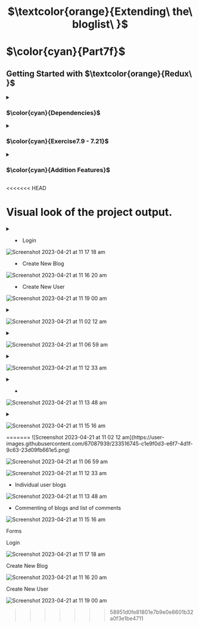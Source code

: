 <h1 align="center"> $\textcolor{orange}{Extending\ the\ bloglist\ }$
</h1>

# $\color{cyan}{Part7f}$

## Getting Started with $\textcolor{orange}{Redux\ }$

<details>
<summary>

### $\color{cyan}{Dependencies}$

 </summary>

```
npm install redux
```

```
npm install @reduxjs/toolkit
```

```
npm install axios
```

```
npm install redux
```

```
npm install react-redux
```

```
npm install @reduxjs/toolkit
```

```
npm install prop-types
```

```
npm install react-router-dom
```

Styling dependencies :

```npm install styled-components

```

</details>

<details>
<summary>

### $\color{cyan}{Exercise7.9 - 7.21}$

 </summary>

- 7.9 - Intergrate Prettier to automatic format codes.
- 7.10 - Refactor notification data using Redux.
- 7.11 - Manage state in loggin and creating blog using `Redux store` .
- 7.12 - Use redux state management to `delete` and `likes` the blogs list.
- 7.13 - Store user sign-in in `Redux store`
- 7.14 - Implement listing all users and blogs created.
- 7.15 - Implement individual user's blog list when clicked on the user name from the users name list.
- 7.16 - Implement viewing a blog when clicked from the blogs list.
- 7.17 - Implement navigation menu.
- 7.18 - Implement function for commenting. This needed change on the back end. For and array of comment to be updated to backend database.
- 7.19 - Comments are listed on the frontend and prefix comment are updated when clicked.
- 7.20 - Style used from `Boostrap` library and `Styled Component` libraries.
- 7.21 - Exercise finished by adding stying using multiple ways.

</details>

<details>
<summary>

### $\color{cyan}{Addition Features}$

 </summary>

- Added create new user fucntionallity.

- Added Log Off functionality.

## Repository

- The backend for this frontend repository is `blog_list_server` which runs in `localhost:3003`.

- `npm run dev` the backend first before running the front end.

</details>

<<<<<<< HEAD
# Visual look of the project output.

<details>

### $\color{cyan}{Forms}$

<summary>

- Login

![Screenshot 2023-04-21 at 11 17 18 am](https://user-images.githubusercontent.com/67087939/233518230-1acd3770-e568-40a1-8f38-973cc0e6d565.png)

- Create New Blog

![Screenshot 2023-04-21 at 11 16 20 am](https://user-images.githubusercontent.com/67087939/233518132-d5d5df80-001f-45ae-a0dd-7c1059005ff1.png)

- Create New User

![Screenshot 2023-04-21 at 11 19 00 am](https://user-images.githubusercontent.com/67087939/233518371-2948064b-5253-4598-80cc-8cd02a717b06.png)

</summary>
</details>

<details>

### $\color{cyan}{Home Page}$

<summary>

![Screenshot 2023-04-21 at 11 02 12 am](https://user-images.githubusercontent.com/67087939/233516745-c1e9f0d3-e6f7-4d1f-9c63-23d09fb661e5.png)

 </summary>

</details>

<details>

### $\color{cyan}{Blog List}$

<summary>

![Screenshot 2023-04-21 at 11 06 59 am](https://user-images.githubusercontent.com/67087939/233517198-51ead446-4500-4d3a-8c01-25ee08046ad4.png)

</summary>

</details>

<details>

### $\color{cyan}{Users List}$

<summary>

![Screenshot 2023-04-21 at 11 12 33 am](https://user-images.githubusercontent.com/67087939/233517753-b99f2f25-4b18-4c52-8484-a9e6dbc7a7e0.png)

</summary>
</details>

<details>

### $\color{cyan}{Blogs list of a user }$

<summary>

-

![Screenshot 2023-04-21 at 11 13 48 am](https://user-images.githubusercontent.com/67087939/233517879-181d69b3-8bcb-4f06-9a2f-2231d42b717c.png)

</summary>
</details>

<details>

### $\color{cyan}{Commenting of blogs and list of comments }$

<summary>

![Screenshot 2023-04-21 at 11 15 16 am](https://user-images.githubusercontent.com/67087939/233518047-0cfd064b-46df-4f01-b03e-3f38cc4f0de9.png)

</summary>
</details>
=======
![Screenshot 2023-04-21 at 11 02 12 am](https://user-images.githubusercontent.com/67087939/233516745-c1e9f0d3-e6f7-4d1f-9c63-23d09fb661e5.png)

![Screenshot 2023-04-21 at 11 06 59 am](https://user-images.githubusercontent.com/67087939/233517198-51ead446-4500-4d3a-8c01-25ee08046ad4.png)


![Screenshot 2023-04-21 at 11 12 33 am](https://user-images.githubusercontent.com/67087939/233517753-b99f2f25-4b18-4c52-8484-a9e6dbc7a7e0.png)

- Individual user blogs


![Screenshot 2023-04-21 at 11 13 48 am](https://user-images.githubusercontent.com/67087939/233517879-181d69b3-8bcb-4f06-9a2f-2231d42b717c.png)


- Commenting of blogs and list of comments


![Screenshot 2023-04-21 at 11 15 16 am](https://user-images.githubusercontent.com/67087939/233518047-0cfd064b-46df-4f01-b03e-3f38cc4f0de9.png)

Forms

Login 

![Screenshot 2023-04-21 at 11 17 18 am](https://user-images.githubusercontent.com/67087939/233518230-1acd3770-e568-40a1-8f38-973cc0e6d565.png)


Create New Blog


![Screenshot 2023-04-21 at 11 16 20 am](https://user-images.githubusercontent.com/67087939/233518132-d5d5df80-001f-45ae-a0dd-7c1059005ff1.png)


Create New User 

![Screenshot 2023-04-21 at 11 19 00 am](https://user-images.githubusercontent.com/67087939/233518371-2948064b-5253-4598-80cc-8cd02a717b06.png)

>>>>>>> 58951d0fe81801e7b9e0e8601b32a0f3e1be4711
